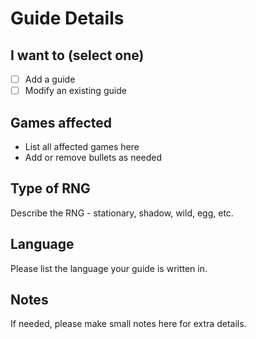 # Guide Details

## I want to (select one)

- [ ] Add a guide
- [ ] Modify an existing guide

## Games affected

- List all affected games here
- Add or remove bullets as needed

## Type of RNG

Describe the RNG - stationary, shadow, wild, egg, etc.

## Language

Please list the language your guide is written in.

## Notes

If needed, please make small notes here for extra details.
